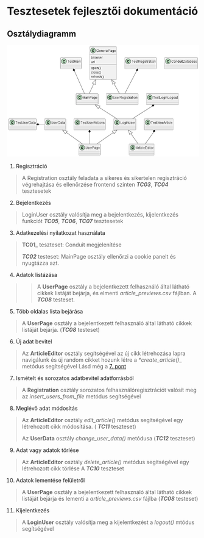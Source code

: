 
# Tesztesetek fejlesztői dokumentáció

## Osztálydiagramm


![Osztálydiagram](classdiagram.png)

1. Regisztráció
>A Registration osztály feladata a sikeres és sikertelen regisztráció
>végrehajtása és ellenőrzése frontend szinten
> _**TC03**_, _**TC04**_ tesztesetek
2. Bejelentkezés
>LoginUser osztály valósítja meg a bejelentkezés, kijelentkezés funkciót
> _**TC05**_, _**TC06**_, _**TC07**_ tesztesetek
3. Adatkezelési nyilatkozat használata  
> **TC01**_ teszteset: Conduit megjelenítése 
> 
>_**TC02**_ testeset: MainPage osztály ellenőrzi a cookie panelt 
>és nyugtázza azt. 
4. Adatok listázása
>>A **UserPage** osztály a bejelentkezett felhasználó által látható cikkek listáját
bejárja, és elmenti _article_previews.csv_ fájlban. 
>A _**TC08**_ testeset.
5. Több oldalas lista bejárása
>A **UserPage** osztály a bejelentkezett felhasználó által látható cikkek listáját
bejárja. (_**TC08**_ testeset)
> 
6. Új adat bevitel
> Az **ArticleEditor** osztály segítségével az új cikk létrehozása lapra navigálunk
> és új random cikket hozunk létre a _*create_article()__ metódus segítségével
> Lásd még a [7. pont](Követelmények#7.)
7. Ismételt és sorozatos adatbevitel adatforrásból
> A **Registration** osztály sorozatos 
>felhasználóregisztrációt valósít meg az _*insert_users_from_file*_
>metódus segítségével
8. Meglévő adat módosítás
> Az **ArticleEditor** osztály _*edit_article()*_ metódus segítségével egy létrehozott 
>cikk módosítása. ( _**TC11**_ teszteset)
> 
> Az **UserData** osztály _*change_user_data()*_ metódusa (_**TC12**_ teszteset)
> 
9. Adat vagy adatok törlése
>Az **ArticleEditor** osztály _*delete_article()*_ metódus segítségével egy létrehozott 
>cikk törlése A _**TC10**_ teszteset
10. Adatok lementése felületről
>A **UserPage** osztály a bejelentkezett felhasználó által látható cikkek listáját
bejárja és lementi a _article_previews.csv_ fájlba (_**TC08**_ testeset)
11. Kijelentkezés
> A **LoginUser** osztály valósítja meg a kijelentkezést a _logout()_ mtódus
> segítségével